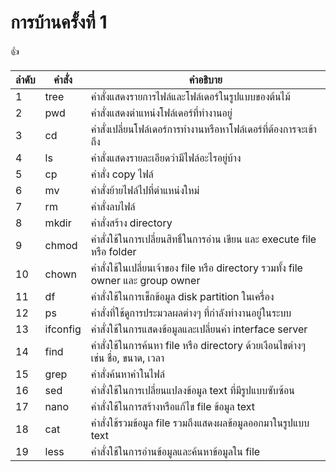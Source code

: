 # การบ้านครั้งที่ 1
:+1:

ลำดับ       |     คำสั่ง        |        คำอธิบาย
---------- |  ------------   |--------------------------
1          |     tree        |   คำสั่งแสดงรายการไฟล์และโฟล์เดอร์ในรูปแบบของต้นไม้
2          |      pwd        |   คำสั่งแสดงตำแหน่งโฟล์เดอร์ที่ทำงานอยู่
3          |      cd         |   คำสั่งเปลี่ยนโฟล์เดอร์การทำงานหรือหาโฟล์เดอร์ที่ต้องการจะเข้าถึง
4          |      ls         |   คำสั่งแสดงรายละเอียดว่ามีไฟล์อะไรอยู่บ้าง
5          |      cp         |   คำสั่ง copy ไฟล์
6          |      mv         |   คำสั่งย้ายไฟล์ไปที่ตำแหน่งใหม่
7          |      rm         |   คำสั่งลบไฟล์
8          |     mkdir       |   คำสั่งสร้าง directory
9          |     chmod       |   คำสั่งใช้ในการเปลี่ยนสิทธิ์ในการอ่าน เขียน และ execute file หรือ folder
10         |     chown       |   คำสั่งใช้ในเปลี่ยนเจ้าของ file หรือ directory รวมทั้ง file owner และ group owner
11         |      df         |   คำสั่งใช้ในการเช็กข้อมูล disk partition ในเครื่อง
12         |      ps         |   คำสั่งที่ใช้ดูการประมวลผลต่างๆ ที่กำลังทำงานอยู่ในระบบ
13         |     ifconfig    |   คำสั่งใช้ในการแสดงข้อมูลและเปลี่ยนค่า interface server
14         |      find       |   คำสั่งใช้ในการค้นหา file หรือ directory ด้วยเงือนไขต่างๆ เช่น ชื่อ, ขนาด, เวลา
15         |      grep       |   คำสั่งค้นหาคำในไฟล์
16         |      sed        |   คำสั่งใช้ในการเปลี่ยนแปลงข้อมูล text ที่มีรูปแบบซับซ้อน
17         |     nano        |   คำสั่งใช้ในการสร้างหรือแก้ไข file ข้อมูล text
18         |     cat         |   คำสั่งใช้รวมข้อมูล file รวมถึงแสดงผลข้อมูลออกมาในรูปแบบ text
19         |     less        |   คำสั่งใช้ในการอ่านข้อมูลและค้นหาข้อมูลใน file
